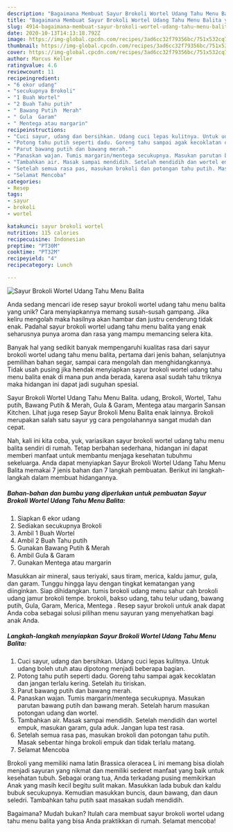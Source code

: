 ```yaml
---
description: "Bagaimana Membuat Sayur Brokoli Wortel Udang Tahu Menu Balita yang Bikin Ngiler"
title: "Bagaimana Membuat Sayur Brokoli Wortel Udang Tahu Menu Balita yang Bikin Ngiler"
slug: 4914-bagaimana-membuat-sayur-brokoli-wortel-udang-tahu-menu-balita-yang-bikin-ngiler
date: 2020-10-13T14:13:18.792Z
image: https://img-global.cpcdn.com/recipes/3ad6cc32f79356bc/751x532cq70/sayur-brokoli-wortel-udang-tahu-menu-balita-foto-resep-utama.jpg
thumbnail: https://img-global.cpcdn.com/recipes/3ad6cc32f79356bc/751x532cq70/sayur-brokoli-wortel-udang-tahu-menu-balita-foto-resep-utama.jpg
cover: https://img-global.cpcdn.com/recipes/3ad6cc32f79356bc/751x532cq70/sayur-brokoli-wortel-udang-tahu-menu-balita-foto-resep-utama.jpg
author: Marcus Keller
ratingvalue: 4.6
reviewcount: 11
recipeingredient:
- "6 ekor udang"
- "secukupnya Brokoli"
- "1 Buah Wortel"
- "2 Buah Tahu putih"
- " Bawang Putih  Merah"
- " Gula  Garam"
- " Mentega atau margarin"
recipeinstructions:
- "Cuci sayur, udang dan bersihkan. Udang cuci lepas kulitnya. Untuk udang boleh utuh atau dipotong menjadi beberapa bagian."
- "Potong tahu putih seperti dadu. Goreng tahu sampai agak kecoklatan dan jangan terlalu kering. Setelah itu tiriskan."
- "Parut bawang putih dan bawang merah."
- "Panaskan wajan. Tumis margarin/mentega secukupnya. Masukan parutan bawang putih dan bawang merah. Setelah harum masukan potongan udang dan wortel."
- "Tambahkan air. Masak sampai mendidih. Setelah mendidih dan wortel empuk, masukan garam, gula aduk. Jangan lupa test rasa."
- "Setelah semua rasa pas, masukan brokoli dan potongan tahu putih. Masak sebentar hinga brokoli empuk dan tidak terlalu matang."
- "Selamat Mencoba"
categories:
- Resep
tags:
- sayur
- brokoli
- wortel

katakunci: sayur brokoli wortel 
nutrition: 115 calories
recipecuisine: Indonesian
preptime: "PT30M"
cooktime: "PT32M"
recipeyield: "4"
recipecategory: Lunch

---
```



![Sayur Brokoli Wortel Udang Tahu Menu Balita](https://img-global.cpcdn.com/recipes/3ad6cc32f79356bc/751x532cq70/sayur-brokoli-wortel-udang-tahu-menu-balita-foto-resep-utama.jpg)

Anda sedang mencari ide resep sayur brokoli wortel udang tahu menu balita yang unik? Cara menyiapkannya memang susah-susah gampang. Jika keliru mengolah maka hasilnya akan hambar dan justru cenderung tidak enak. Padahal sayur brokoli wortel udang tahu menu balita yang enak seharusnya punya aroma dan rasa yang mampu memancing selera kita.

Banyak hal yang sedikit banyak mempengaruhi kualitas rasa dari sayur brokoli wortel udang tahu menu balita, pertama dari jenis bahan, selanjutnya pemilihan bahan segar, sampai cara mengolah dan menghidangkannya. Tidak usah pusing jika hendak menyiapkan sayur brokoli wortel udang tahu menu balita enak di mana pun anda berada, karena asal sudah tahu triknya maka hidangan ini dapat jadi suguhan spesial.

Sayur Brokoli Wortel Udang Tahu Menu Balita. udang, Brokoli, Wortel, Tahu putih, Bawang Putih &amp; Merah, Gula &amp; Garam, Mentega atau margarin Sansan Kitchen. Lihat juga resep Sayur Brokoli Menu Balita enak lainnya. Brokoli merupakan salah satu sayur yg cara pengolahannya sangat mudah dan cepat.


Nah, kali ini kita coba, yuk, variasikan sayur brokoli wortel udang tahu menu balita sendiri di rumah. Tetap berbahan sederhana, hidangan ini dapat memberi manfaat untuk membantu menjaga kesehatan tubuhmu sekeluarga. Anda dapat menyiapkan Sayur Brokoli Wortel Udang Tahu Menu Balita memakai 7 jenis bahan dan 7 langkah pembuatan. Berikut ini langkah-langkah dalam membuat hidangannya.

<!--inarticleads1-->

##### Bahan-bahan dan bumbu yang diperlukan untuk pembuatan Sayur Brokoli Wortel Udang Tahu Menu Balita:

1. Siapkan 6 ekor udang
1. Sediakan secukupnya Brokoli
1. Ambil 1 Buah Wortel
1. Ambil 2 Buah Tahu putih
1. Gunakan  Bawang Putih &amp; Merah
1. Ambil  Gula &amp; Garam
1. Gunakan  Mentega atau margarin


Masukkan air mineral, saus teriyaki, saus tiram, merica, kaldu jamur, gula, dan garam. Tunggu hingga layu dengan tingkat kematangan yang diinginkan. Siap dihidangkan. tumis brokoli udang menu sahur cah brokoli udang jamur brokoli tempe. brokoli, bakso udang, tahu telur udang, bawang putih, Gula, Garam, Merica, Mentega . Resep sayur brokoli untuk anak dapat Anda coba sebagai solusi pilihan menu sayuran yang menyehatkan bagi anak Anda. 

<!--inarticleads2-->

##### Langkah-langkah menyiapkan Sayur Brokoli Wortel Udang Tahu Menu Balita:

1. Cuci sayur, udang dan bersihkan. Udang cuci lepas kulitnya. Untuk udang boleh utuh atau dipotong menjadi beberapa bagian.
1. Potong tahu putih seperti dadu. Goreng tahu sampai agak kecoklatan dan jangan terlalu kering. Setelah itu tiriskan.
1. Parut bawang putih dan bawang merah.
1. Panaskan wajan. Tumis margarin/mentega secukupnya. Masukan parutan bawang putih dan bawang merah. Setelah harum masukan potongan udang dan wortel.
1. Tambahkan air. Masak sampai mendidih. Setelah mendidih dan wortel empuk, masukan garam, gula aduk. Jangan lupa test rasa.
1. Setelah semua rasa pas, masukan brokoli dan potongan tahu putih. Masak sebentar hinga brokoli empuk dan tidak terlalu matang.
1. Selamat Mencoba


Brokoli yang memiliki nama latin Brassica oleracea L ini memang bisa diolah menjadi sayuran yang nikmat dan memiliki sederet manfaat yang baik untuk kesehatan tubuh. Sebagai orang tua, Anda terkadang pusing memikirkan Anak yang masih kecil begitu sulit makan. Masukkan lada bubuk dan kaldu bubuk secukupnya. Kemudian masukkan buncis, daun bawang, dan daun seledri. Tambahkan tahu putih saat masakan sudah mendidih. 

Bagaimana? Mudah bukan? Itulah cara membuat sayur brokoli wortel udang tahu menu balita yang bisa Anda praktikkan di rumah. Selamat mencoba!
